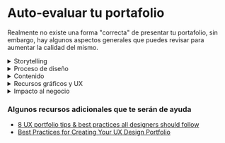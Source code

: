 # Auto-evaluar tu portafolio

Realmente no existe una forma "correcta" de presentar tu portafolio, sin embargo, hay algunos aspectos generales que puedes revisar para aumentar la calidad del mismo.&#x20;

<details>

<summary>Storytelling</summary>

* **Coherencia:** Establece argumentos sólidos y estructurados en cada parte del portafolio, además, asegúrate de que cada sección conecte con las demás y exista unificación en las ideas.
* **Orden y Narrativa:** Define un paso a paso claro con elementos y frentes de contenido que tengan un hilo conductor. Por ejemplo, puedes usar una estructura de inicio, nudo y desenlace.
* **Sencillez:** A pesar de ser un documento técnico en UX por su contenido, incluye elementos que puedan ser entendidos por todo tipo de público (Ejemplo: Reclutadores y C-level). Adicional, no debes incluir todo lo que hiciste en cada proyecto, sintetiza y agrega únicamente la información relevante y clave para comprenderlo.

</details>

<details>

<summary>Proceso de diseño</summary>

* **Descubrimiento:** Inicia contando en cada proyecto, cual fue el problema u oportunidad al que te enfrentaste y que luego se convertiría en tu guía para desarrollar tu solución. Asegúrate de contar el rol que desempeñaste en el proyecto. Explica de forma explícita y sintetizada los dolores de usuario que encontraste.
* **Ideación y análisis:** Describe las tareas que hiciste y herramientas que utilizaste, para generar ideas potenciales que dieran solución al problema u oportunidad. Además, explica cuál fue el proceso para elegir la mejor de las ideas anteriores y continuar con esta a la etapa de solución.
* **Solución y seguimiento:** Suma todos los elementos que permitan entender mejor tu solución, no te limites a incluir las pantallas del diseño final, puedes agregar flujos de usuario, wireframes, prototipos, etc. También puedes sumar (si los tienes), resultados de cómo le fue a tu solución una vez se implementó.

</details>

<details>

<summary>Contenido</summary>

* **About me:** En esta sección, deja ver un poco de la parte personal y profesional detrás de tu vitrina de proyectos. Aquí puedes imprimir tu sello. Complementa listando algunas de tus fortalezas/habilidades que consideres más destacadas y habla de tus intereses como diseñadora UX.
* **Proyectos:** En esta sección organiza los proyectos más destacados. Max. 3 proyectos es un buen número, en ocasiones menos es más si los mismos explican de forma correcta el proceso de diseño.
* **Contacto:** Agrega una sección con los diferentes canales de contacto (Linkedin, correo, teléfono celular, etc.). El camino a una nueva oportunidad laboral, de colaboración o networking, radica en la facilidad y diversidad para que te contacten.

</details>

<details>

<summary>Recursos gráficos y UX</summary>

* **UX del portafolio:** La experiencia de interacción con tu portafolio debe ser fluida, sencilla y amigable. Centra tus esfuerzos en que las personas que vean tu portafolio puedan:
  1. Conocer sobre ti
  2. Ver tus proyectos (Tu prototipo o pantallas finales deben ser los protagonistas)
  3. Contactar contigo
* **UI del portafolio:** Visualmente destacable por el buen uso de los elementos gráficos (paletas, tipografías, ilustraciones, etc).&#x20;

</details>

<details>

<summary>Impacto al negocio</summary>

* **Indicadores de éxito:** Explica de forma breve los principales indicadores de éxito que utilizará el negocio para evaluar el proyecto. Diseñamos con un objetivo en mente, tratando de alcanzar metas para el negocio, por ejemplo: incrementar ventas, retener clientes, etc.
* **Racionales de diseño:** Conecta de forma explícita porqué tu diseño funciona para el usuario. Ahórrale trabajo a tus evaluadores! Justifica tus decisiones de diseño de forma concreta y lógica. Ejemplo: cambiamos “equis” palabra porque los usuarios no comprendían su significado, etc.
* **Valor generado:** Detalla como tu propuesta resuelve el problema inicial. Aún cuando tus diseños no hayan sido implementados aún, explica cuáles elementos claves de tu propuesta pretenden generar los resultados esperados por el negocio. Ejemplo: mayor claridad en las palabras reduce la frustración de los clientes, fomentando que terminen el proceso de compra, etc.

</details>



### Algunos recursos adicionales que te serán de ayuda

* [8 UX portfolio tips & best practices all designers should follow](https://www.uxdesigninstitute.com/blog/8-ux-portfolio-best-practices/)
* [Best Practices for Creating Your UX Design Portfolio](https://www.uxmatters.com/mt/archives/2022/01/best-practices-for-creating-your-ux-design-portfolio.php)

